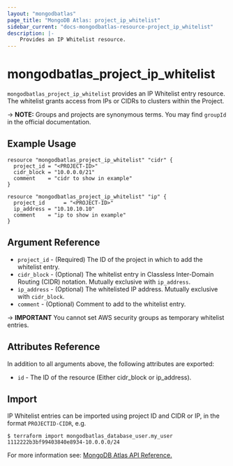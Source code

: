 ```yaml
---
layout: "mongodbatlas"
page_title: "MongoDB Atlas: project_ip_whitelist"
sidebar_current: "docs-mongodbatlas-resource-project_ip_whitelist"
description: |-
    Provides an IP Whitelist resource.
---
```


# mongodbatlas_project_ip_whitelist

`mongodbatlas_project_ip_whitelist` provides an IP Whitelist entry resource. The whitelist grants access from IPs or CIDRs to clusters within the Project.

-> **NOTE:** Groups and projects are synonymous terms. You may find `groupId` in the official documentation.

## Example Usage

```hcl
resource "mongodbatlas_project_ip_whitelist" "cidr" {
  project_id = "<PROJECT-ID>"
  cidr_block = "10.0.0.0/21"
  comment    = "cidr to show in example"
}

resource "mongodbatlas_project_ip_whitelist" "ip" {
  project_id      = "<PROJECT-ID>"
  ip_address = "10.10.10.10"
  comment    = "ip to show in example"
}
```

## Argument Reference

* `project_id` - (Required) The ID of the project in which to add the whitelist entry.
* `cidr_block` - (Optional) The whitelist entry in Classless Inter-Domain Routing (CIDR) notation. Mutually exclusive with `ip_address`.
* `ip_address` - (Optional) The whitelisted IP address. Mutually exclusive with `cidr_block`.
* `comment` - (Optional) Comment to add to the whitelist entry.

-> **IMPORTANT** You cannot set AWS security groups as temporary whitelist entries.

## Attributes Reference

In addition to all arguments above, the following attributes are exported:

* `id` - The ID of the resource (Either cidr_block or ip_address).

## Import

IP Whitelist entries can be imported using project ID and CIDR or IP, in the format `PROJECTID-CIDR`, e.g.

```
$ terraform import mongodbatlas_database_user.my_user 1112222b3bf99403840e8934-10.0.0.0/24
```

For more information see: [MongoDB Atlas API Reference.](https://docs.atlas.mongodb.com/reference/api/whitelist/)